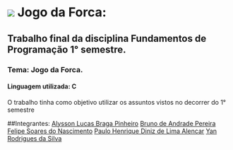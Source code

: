 # <img src="https://img.icons8.com/cotton/64/000000/computer.png"/> Jogo da Forca:
## Trabalho final da disciplina Fundamentos de Programação 1° semestre.
### Tema: Jogo da Forca.
#### Linguagem utilizada: C
<p> O trabalho tinha como objetivo utilizar os assuntos vistos no decorrer do 1° semestre </p>
##Integrantes: 
<a href="https://github.com/alyssonlcss">Alysson Lucas Braga Pinheiro</a>
<a href="https://github.com/BrunoAp1702">Bruno de Andrade Pereira</a>
<a href="https://github.com/flp-sn">Felipe Soares do Nascimento</a>
<a href="https://github.com/pauloh-alc">Paulo Henrique Diniz de Lima Alencar</a>
<a href="https://github.com/codeYann">Yan Rodrigues da Silva</a>


